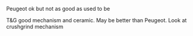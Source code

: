 Peugeot ok but not as good as used to be

T&G good mechanism and ceramic. May be better than Peugeot. Look at crushgrind mechanism